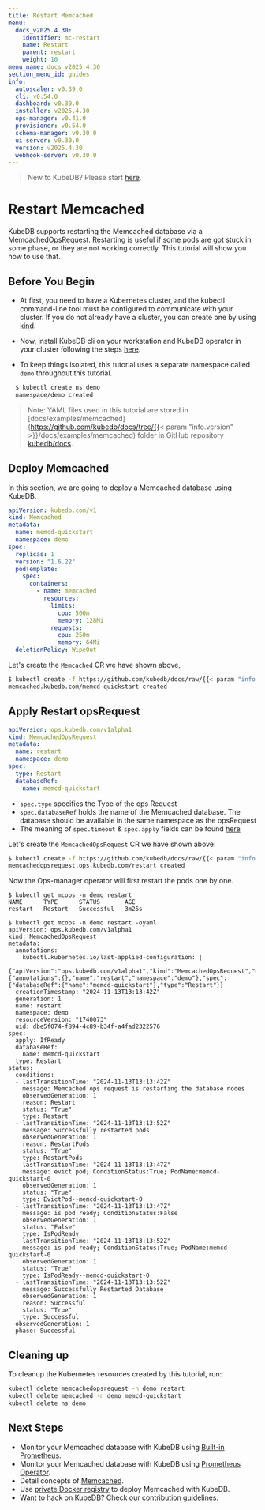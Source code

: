 ```yaml
---
title: Restart Memcached
menu:
  docs_v2025.4.30:
    identifier: mc-restart
    name: Restart
    parent: restart
    weight: 10
menu_name: docs_v2025.4.30
section_menu_id: guides
info:
  autoscaler: v0.39.0
  cli: v0.54.0
  dashboard: v0.30.0
  installer: v2025.4.30
  ops-manager: v0.41.0
  provisioner: v0.54.0
  schema-manager: v0.30.0
  ui-server: v0.30.0
  version: v2025.4.30
  webhook-server: v0.30.0
---
```


> New to KubeDB? Please start [here](/docs/v2025.4.30/README).

# Restart Memcached

KubeDB supports restarting the Memcached database via a MemcachedOpsRequest. Restarting is useful if some pods are got stuck in some phase, or they are not working correctly. This tutorial will show you how to use that.

## Before You Begin

- At first, you need to have a Kubernetes cluster, and the kubectl command-line tool must be configured to communicate with your cluster. If you do not already have a cluster, you can create one by using [kind](https://kind.sigs.k8s.io/docs/user/quick-start/).

- Now, install KubeDB cli on your workstation and KubeDB operator in your cluster following the steps [here](/docs/v2025.4.30/setup/README).

- To keep things isolated, this tutorial uses a separate namespace called `demo` throughout this tutorial.

```bash
  $ kubectl create ns demo
  namespace/demo created
  ```

> Note: YAML files used in this tutorial are stored in [docs/examples/memcached](https://github.com/kubedb/docs/tree/{{< param "info.version" >}}/docs/examples/memcached) folder in GitHub repository [kubedb/docs](https://github.com/kubedb/docs).

## Deploy Memcached

In this section, we are going to deploy a Memcached database using KubeDB.

```yaml
apiVersion: kubedb.com/v1
kind: Memcached
metadata:
  name: memcd-quickstart
  namespace: demo
spec:
  replicas: 1
  version: "1.6.22"
  podTemplate:
    spec:
      containers:
        - name: memcached
          resources:
            limits:
              cpu: 500m
              memory: 128Mi
            requests:
              cpu: 250m
              memory: 64Mi
  deletionPolicy: WipeOut
```

Let's create the `Memcached` CR we have shown above,

```bash
$ kubectl create -f https://github.com/kubedb/docs/raw/{{< param "info.version" >}}/docs/examples/memcached/restart/memcached.yaml
memcached.kubedb.com/memcd-quickstart created
```

## Apply Restart opsRequest

```yaml
apiVersion: ops.kubedb.com/v1alpha1
kind: MemcachedOpsRequest
metadata:
  name: restart
  namespace: demo
spec:
  type: Restart
  databaseRef:
    name: memcd-quickstart
```

- `spec.type` specifies the Type of the ops Request
- `spec.databaseRef` holds the name of the Memcached database. The database should be available in the same namespace as the opsRequest
- The meaning of `spec.timeout` & `spec.apply` fields can be found [here](/docs/v2025.4.30/guides/memcached/concepts/memcached-opsrequest)

Let's create the `MemcachedOpsRequest` CR we have shown above:

```bash
$ kubectl create -f https://github.com/kubedb/docs/raw/{{< param "info.version" >}}/docs/examples/memcached/restart/opsrequest-restart.yaml
memcachedopsrequest.ops.kubedb.com/restart created
```

Now the Ops-manager operator will first restart the pods one by one.

```shell
$ kubectl get mcops -n demo restart 
NAME      TYPE      STATUS       AGE
restart   Restart   Successful   3m25s

$ kubectl get mcops -n demo restart -oyaml
apiVersion: ops.kubedb.com/v1alpha1
kind: MemcachedOpsRequest
metadata:
  annotations:
    kubectl.kubernetes.io/last-applied-configuration: |
      {"apiVersion":"ops.kubedb.com/v1alpha1","kind":"MemcachedOpsRequest","metadata":{"annotations":{},"name":"restart","namespace":"demo"},"spec":{"databaseRef":{"name":"memcd-quickstart"},"type":"Restart"}}
  creationTimestamp: "2024-11-13T13:13:42Z"
  generation: 1
  name: restart
  namespace: demo
  resourceVersion: "1740073"
  uid: dbe5f074-f894-4c89-b34f-a4fad2322576
spec:
  apply: IfReady
  databaseRef:
    name: memcd-quickstart
  type: Restart
status:
  conditions:
  - lastTransitionTime: "2024-11-13T13:13:42Z"
    message: Memcached ops request is restarting the database nodes
    observedGeneration: 1
    reason: Restart
    status: "True"
    type: Restart
  - lastTransitionTime: "2024-11-13T13:13:52Z"
    message: Successfully restarted pods
    observedGeneration: 1
    reason: RestartPods
    status: "True"
    type: RestartPods
  - lastTransitionTime: "2024-11-13T13:13:47Z"
    message: evict pod; ConditionStatus:True; PodName:memcd-quickstart-0
    observedGeneration: 1
    status: "True"
    type: EvictPod--memcd-quickstart-0
  - lastTransitionTime: "2024-11-13T13:13:47Z"
    message: is pod ready; ConditionStatus:False
    observedGeneration: 1
    status: "False"
    type: IsPodReady
  - lastTransitionTime: "2024-11-13T13:13:52Z"
    message: is pod ready; ConditionStatus:True; PodName:memcd-quickstart-0
    observedGeneration: 1
    status: "True"
    type: IsPodReady--memcd-quickstart-0
  - lastTransitionTime: "2024-11-13T13:13:52Z"
    message: Successfully Restarted Database
    observedGeneration: 1
    reason: Successful
    status: "True"
    type: Successful
  observedGeneration: 1
  phase: Successful
```

## Cleaning up

To cleanup the Kubernetes resources created by this tutorial, run:

```bash
kubectl delete memcachedopsrequest -n demo restart
kubectl delete memcached -n demo memcd-quickstart
kubectl delete ns demo
```

## Next Steps

- Monitor your Memcached database with KubeDB using [Built-in Prometheus](/docs/v2025.4.30/guides/memcached/monitoring/using-builtin-prometheus).
- Monitor your Memcached database with KubeDB using [Prometheus Operator](/docs/v2025.4.30/guides/memcached/monitoring/using-prometheus-operator).
- Detail concepts of [Memcached](/docs/v2025.4.30/guides/memcached/concepts/memcached).
- Use [private Docker registry](/docs/v2025.4.30/guides/memcached/private-registry/using-private-registry) to deploy Memcached with KubeDB.
- Want to hack on KubeDB? Check our [contribution guidelines](/docs/v2025.4.30/CONTRIBUTING).
